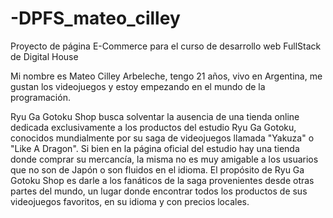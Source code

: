 # -DPFS_mateo_cilley
Proyecto de página E-Commerce para el curso de desarrollo web FullStack de Digital House

Mi nombre es Mateo Cilley Arbeleche, tengo 21 años, vivo en Argentina, me gustan los videojuegos y estoy empezando en el mundo de la programación.


Ryu Ga Gotoku Shop busca solventar la ausencia de una tienda online dedicada exclusivamente a los productos del estudio Ryu Ga Gotoku, conocidos mundialmente por su saga de videojuegos llamada "Yakuza" o "Like A Dragon". Si bien en la página oficial del estudio hay una tienda donde comprar su mercancía, la misma no es muy amigable a los usuarios que no son de Japón o son fluidos en el idioma. El propósito de Ryu Ga Gotoku Shop es darle a los fanáticos de la saga provenientes desde otras partes del mundo, un lugar donde encontrar todos los productos de sus videojuegos favoritos, en su idioma y con precios locales.
